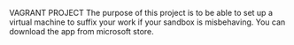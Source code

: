 VAGRANT PROJECT
The purpose of this project is to be able to set up a virtual machine to suffix your work if your sandbox is misbehaving.
You can download the app from microsoft store.
